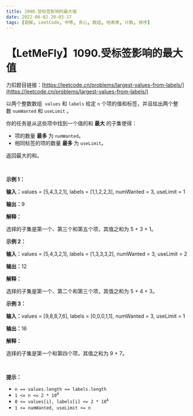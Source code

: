 ```yaml
---
title: 1090.受标签影响的最大值
date: 2022-06-02 20-03-17
tags: [题解, LeetCode, 中等, 贪心, 数组, 哈希表, 计数, 排序]
---
```


# 【LetMeFly】1090.受标签影响的最大值

力扣题目链接：[https://leetcode.cn/problems/largest-values-from-labels/](https://leetcode.cn/problems/largest-values-from-labels/)

<p>以两个整数数组 &nbsp;<code>values</code>&nbsp;和 <code>labels</code>&nbsp;给定&nbsp;<code>n</code>&nbsp;个项的值和标签，并且给出两个整数&nbsp;<code>numWanted</code>&nbsp;和 <code>useLimit</code> 。</p>

<p>你的任务是从这些项中找到一个值的和 <strong>最大</strong> 的子集使得：</p>

<ul>
	<li>项的数量 <strong>最多</strong> 为&nbsp;<code>numWanted</code>。</li>
	<li>相同标签的项的数量&nbsp;<strong>最多 </strong>为&nbsp;<code>useLimit</code>。</li>
</ul>

<p>返回最大的和。</p>

<p>&nbsp;</p>

<p><strong class="example">示例 1：</strong></p>

<div class="example-block">
<p><strong>输入：</strong><span class="example-io">values = [5,4,3,2,1], labels = [1,1,2,2,3], numWanted = 3, useLimit = 1</span></p>

<p><strong>输出：</strong><span class="example-io">9</span></p>

<p><strong>解释：</strong></p>

<p>选择的子集是第一个、第三个和第五个项，其值之和为 5 + 3 + 1。</p>
</div>

<p><strong class="example">示例 2：</strong></p>

<div class="example-block">
<p><strong>输入：</strong><span class="example-io">values = [5,4,3,2,1], labels = [1,3,3,3,2], numWanted = 3, useLimit = 2</span></p>

<p><strong>输出：</strong><span class="example-io">12</span></p>

<p><strong>解释：</strong></p>

<p>选择的子集是第一个、第二个和第三个项，其值之和为 5 + 4 + 3。</p>
</div>

<p><strong class="example">示例 3：</strong></p>

<div class="example-block">
<p><strong>输入：</strong><span class="example-io">values = [9,8,8,7,6], labels = [0,0,0,1,1], numWanted = 3, useLimit = 1</span></p>

<p><strong>输出：</strong><span class="example-io">16</span></p>

<p><strong>解释：</strong></p>

<p>选择的子集是第一个和第四个项，其值之和为 9 + 7。</p>
</div>

<p>&nbsp;</p>

<p><strong>提示：</strong></p>

<ul>
	<li><code>n == values.length == labels.length</code></li>
	<li><code>1 &lt;= n &lt;= 2 * 10<sup>4</sup></code></li>
	<li><code>0 &lt;= values[i], labels[i] &lt;= 2 * 10<sup>4</sup></code></li>
	<li><code>1 &lt;= numWanted, useLimit &lt;= n</code></li>
</ul>


    